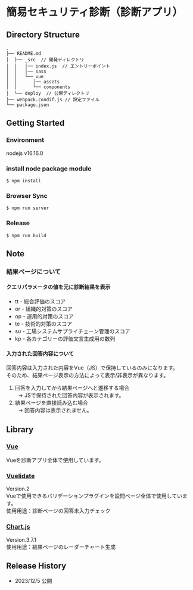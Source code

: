 # 簡易セキュリティ診断（診断アプリ）

## Directory Structure
```
.
├── README.md
│  ├── _src  // 開発ディレクトリ
│  │   │── index.js  // エントリーポイント
│  │   │── sass
│  │   └── vue
│  │      │── assets
│  │      └── components
│  └── deploy  // 公開ディレクトリ
├── webpack.condif.js // 設定ファイル
└── package.json
```

## Getting Started

### Environment
nodejs v16.16.0


### install node package module
```
$ npm install
```

### Browser Sync

```
$ npm run server
```

### Release

```
$ npm run build
```

## Note
### 結果ページについて
#### クエリパラメータの値を元に診断結果を表示
  * tt - 総合評価のスコア
  * or - 組織的対策のスコア
  * op - 運用的対策のスコア
  * te - 技術的対策のスコア
  * su - 工場システムサプライチェーン管理のスコア
  * kp - 各カテゴリーの評価文言生成用の数列  

#### 入力された回答内容について
回答内容は入力された内容をVue（JS）で保持しているのみになります。  
そのため、結果ページ表示の方法によって表示/非表示が異なります。  
1. 回答を入力してから結果ページへと遷移する場合  
  → JSで保持された回答内容が表示されます。
2. 結果ページを直接読み込む場合  
  → 回答内容は表示されません。

## Library
### [Vue](https://ja.vuejs.org/guide/introduction.html)

Vueを診断アプリ全体で使用しています。

### [Vuelidate](https://vuelidate-next.netlify.app/)
Version.2  
Vueで使用できるバリデーションプラグインを設問ページ全体で使用しています。  
使用用途：診断ページの回答未入力チェック

### [Chart.js](https://www.chartjs.org/docs/3.7.1/)
Version.3.7.1   
使用用途：結果ページのレーダーチャート生成

## Release History
* 2023/12/5 公開

